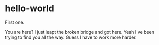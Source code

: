 # hello-world
First one.

You are here? I just leapt the broken bridge and got here. 
Yeah I've been trying to find you all the way. Guess 
I have to work more harder.
